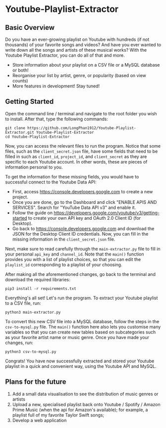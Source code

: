 # Youtube-Playlist-Extractor
## Basic Overview
Do you have an ever-growing playlist on Youtube with hundreds (if not thousands) of your favorite songs and videos?
And have you ever wanted to write down all the songs and artists of these musical works?
With the Youtube Playlist Extractor, you can do all of that and more.
* Store information about your playlist on a CSV file or a MySQL database or both!
* Reorganise your list by artist, genre, or popularity (based on view counts)
* More features in development! Stay tuned!

## Getting Started
Open the command line / terminal and navigate to the root folder you wish to install. After that, type the following commands:
```
git clone https://github.com/LongPhan1912/Youtube-Playlist-Extractor.git Youtube-Playlist-Extractor
cd Youtube-Playlist-Extractor
```
Now, you can access the relevant files to run the program.
Notice that some files, such as the `client_secret.json` file, have some fields that need to be filled in such as `client_id`, `project_id`, and `client_secret` as they are specific to each Youtube account. In other words, these are pieces of information personal to you. 

To get the information for these missing fields, you would have to successful connect to the Youtube Data API:
* First, access https://console.developers.google.com to create a new project.
* Once you are done, go to the Dashboard and click "ENABLE APIS AND SERVICES". Search for "YouTube Data API v3" and enable it.
* Follow the guide on https://developers.google.com/youtube/v3/getting-started to create your own API key and OAuth 2.0 Client ID (for Desktop).
* Go back to https://console.developers.google.com and download the JSON for the Desktop Client ID credentials. Now, you can fill in the missing information in the `client_secret.json` file.

Next, make sure to read carefully through the `main-extractor.py` file to fill in your personal `api_key` and `channel_id`. Note that the `main()` function provides you with a list of playlist choices, so that you can edit the `playlist_id` corresponding to a playlist of your choosing.

After making all the aforementioned changes, go back to the terminal and download the required libraries:
```
pip3 install -r requirements.txt
```
Everything's all set! Let's run the program.
To extract your Youtube playlist to a CSV file, run:
```
python3 main-extractor.py
```
To convert this new CSV file into a MySQL database, follow the steps in the `csv-to-mysql.py` file. The `main()` function here also lets you customise many variables so that you can create new tables based on subcategories such as your favorite artist name or music genre. Once you have made your changes, run:
```
python3 csv-to-mysql.py
```
Congrats! You have now successfully extracted and stored your Youtube playlist in a quick and convenient way, using the Youtube API and MySQL.

## Plans for the future
1. Add a small data visualisation to see the distribution of music genres or artists
2. Upload a new, specialised playlist back onto Youtube / Spotify / Amazon Prime Music (when the api for Amazon's available); for example, a playlist full of my favorite Taylor Swift songs;
3. Develop a web application

